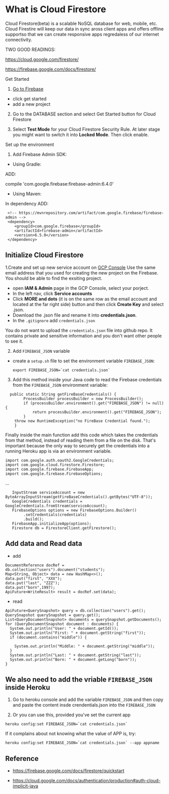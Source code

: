 # What is Cloud Firestore

Cloud Firestore(beta) is a scalable NoSQL database for web, mobile, etc. Cloud Firestire will keep our data in sync aross client apps and offers offline supportso that we can create responsive apps regredaless of our internet connectivity.

TWO GOOD READINGS:

https://cloud.google.com/firestore/

https://firebase.google.com/docs/firestore/


Get Started 

1. [Go to Firebase](https://firebase.google.com/)
* click get started
* add a new project

2. Go to the DATABASE section and select Get Started button for Cloud Firestore

3. Select **Test Mode** for your Cloud Firestore Security Rule. At later stage you might want to switch it into **Locked Mode**. Then click enable.


Set up the environment

1. Add Firebase Admin SDK:

* Using Gradle: 

ADD:

compile 'com.google.firebase:firebase-admin:6.4.0'

* Using Maven: 

In dependency ADD:

```
 <!-- https://mvnrepository.com/artifact/com.google.firebase/firebase-admin -->
 <dependency>
    <groupId>com.google.firebase</groupId>
    <artifactId>firebase-admin</artifactId>
    <version>6.5.0</version>
 </dependency>
```

## Initialize Cloud Firestore

1.Create and set up new service account on [GCP Console](https://console.cloud.google.com/)
Use the same email address that you used for creating the new project on the Firebase. You should be able to find the exsiting project.

* open **IAM & Admin** page in the GCP Console, select your porject.
* In the left nav, click **Service accounts**
* Click **MORE and dots** (it is on the same row as the email account and located at the far right side) button and then click **Create Key** and select .json. 
* Download the .json file and rename it into **credentials.json**. 
* In the `.gitignore` add `credentials.json`

You do not want to upload the `credentials.json` file into github repo.
It contains private and sensitive information and you don't want other people to see it. 

2. Add `FIREBASE_JSON` variable

* create a `setup.sh` file to set the environment variable `FIREBASE_JSON`:

   ```
   export FIREBASE_JSON=`cat credentials.json`
   ```

3. Add this method inside your Java code to read the Firebase credentials 
   from the `FIREBASE_JSON` environment variable:

```
  public static String getFireBaseCredentials() {
        ProcessBuilder processBuilder = new ProcessBuilder();	
        if (processBuilder.environment().get("FIREBASE_JSON") != null) {
            return processBuilder.environment().get("FIREBASE_JSON");
        }
	throw new RuntimeException("no FireBase Credential found.");
    }
```

Finally inside the main function add this code which takes the credentials from that method,
instead of reading them from a file on the disk.  That's important because the only way to 
securely get the credentials into a running Heroku app is via an environment variable.

```
import com.google.auth.oauth2.GoogleCredentials;
import com.google.cloud.firestore.Firestore;
import com.google.firebase.FirebaseApp;
import com.google.firebase.FirebaseOptions;
```
...

```
   InputStream serviceAccount = new ByteArrayInputStream(getFireBaseCredentials().getBytes("UTF-8"));
   GoogleCredentials credentials = GoogleCredentials.fromStream(serviceAccount);
   FirebaseOptions options = new FirebaseOptions.Builder()	
    	.setCredentials(credentials)	
    	.build();	
   FirebaseApp.initializeApp(options);
   Firestore db = FirestoreClient.getFirestore();
```

## Add data and Read data
* add

```
DocumentReference docRef = db.collection("users").document("students");
Map<String, Object> data = new HashMap<>();
data.put("first", "XXX");
data.put("last", "ZZZ");
data.put("born",1997);
ApiFuture<WriteResult> result = docRef.set(data);
```

* read

```
ApiFuture<QuerySnapshot> query = db.collection("users").get();	
QuerySnapshot querySnapshot = query.get();
List<QueryDocumentSnapshot> documents = querySnapshot.getDocuments();	
for (QueryDocumentSnapshot document : documents) {
  System.out.println("User: " + document.getId());  
  System.out.println("First: " + document.getString("first"));  
  if (document.contains("middle")) {
  
    System.out.println("Middle: " + document.getString("middle"));
  }
  System.out.println("Last: " + document.getString("last"));  
  System.out.println("Born: " + document.getLong("born"));
}
```

## We also need to add the vriable `FIREBASE_JSON` inside Heroku

1. Go to heroku console and add the variable `FIREBASE_JSON` and then copy and paste the content insde crendentials.json into the `FIREBASE_JSON`

2. Or you can use this, provided you've set the current app

```
heroku config:set FIREBASE_JSON=`cat credentials.json`
```

If it complains about not knowing what the value of APP is, try:

```
heroku config:set FIREBASE_JSON=`cat credentials.json` --app appname
```

## Reference

* <https://firebase.google.com/docs/firestore/quickstart>

* <https://cloud.google.com/docs/authentication/production#auth-cloud-implicit-java>


